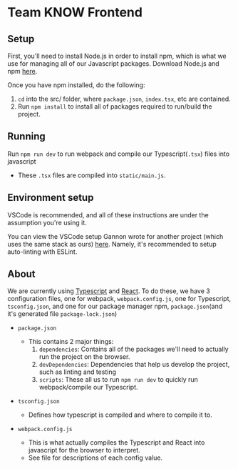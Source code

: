 # Team KNOW Frontend

## Setup

First, you'll need to install Node.js in order to install npm, which is what we use for managing all of our Javascript packages. Download Node.js and npm [here](https://www.npmjs.com/get-npm).

Once you have npm installed, do the following:

1) `cd` into the src/ folder, where `package.json`, `index.tsx`, etc are contained.
2) Run `npm install` to install all of packages required to run/build the project.

## Running

Run `npm run dev` to run webpack and compile our Typescript(`.tsx`) files into javascript

* These `.tsx` files are compiled into `static/main.js`.

## Environment setup

VSCode is recommended, and all of these instructions are under the assumption you're using it.

You can view the VSCode setup Gannon wrote for another project (which uses the same stack as ours)
[here](https://github.com/aggie-coding-club/Rev-Registration/wiki/VS-Code-Setup). Namely, it's
recommended to setup auto-linting with ESLint.

## About

We are currently using [Typescript](https://stackoverflow.com/questions/12694530/what-is-typescript-and-why-would-i-use-it-in-place-of-javascript/35048303#35048303) and [React](https://reactjs.org/). To do these, we have 3 configuration files, one for webpack, `webpack.config.js`, one for Typescript, `tsconfig.json`, and one for our package manager npm, `package.json`(and it's generated file `package-lock.json`)

* `package.json`
  * This contains 2 major things:
      1) `dependencies`: Contains all of the packages we'll need to actually run the project on the browser.
      2) `devDependencies`: Dependencies that help us develop the project, such as linting and testing
      3) `scripts`: These all us to run `npm run dev` to quickly run webpack/compile our Typescript.
* `tsconfig.json`
  * Defines how typescript is compiled and where to compile it to.

* `webpack.config.js`
  * This is what actually compiles the Typescript and React into javascript for the browser to interpret.
  * See file for descriptions of each config value.
